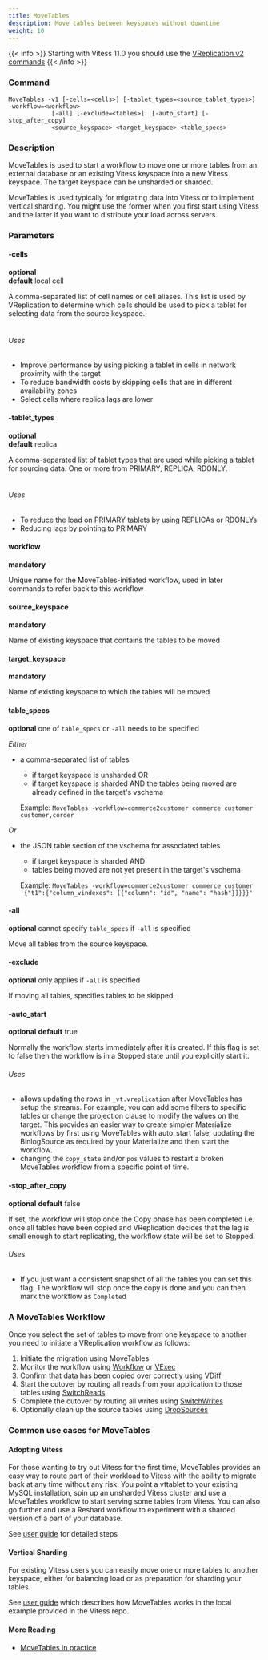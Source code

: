 ```yaml
---
title: MoveTables
description: Move tables between keyspaces without downtime
weight: 10
---
```


{{< info >}}
Starting with Vitess 11.0 you should use the [VReplication v2 commands](../vreplication/v2)
{{< /info >}}

### Command

```
MoveTables -v1 [-cells=<cells>] [-tablet_types=<source_tablet_types>] -workflow=<workflow>
            [-all] [-exclude=<tables>]  [-auto_start] [-stop_after_copy]
            <source_keyspace> <target_keyspace> <table_specs>
```

### Description

MoveTables is used to start a workflow to move one or more tables from an external database or an existing Vitess keyspace into a new Vitess keyspace.
The target keyspace can be unsharded or sharded.

MoveTables is used typically for migrating data into Vitess or to implement vertical sharding. You might use the former when you
first start using Vitess and the latter if you want to distribute your load across servers.

### Parameters

#### -cells
**optional**\
**default** local cell

<div class="cmd">

A comma-separated list of cell names or cell aliases. This list is used by VReplication to determine which
cells should be used to pick a tablet for selecting data from the source keyspace.<br><br>

###### Uses

* Improve performance by using picking a tablet in cells in network proximity with the target
* To reduce bandwidth costs by skipping cells that are in different availability zones
* Select cells where replica lags are lower
</div>

#### -tablet_types
**optional**\
**default** replica

<div class="cmd">

A comma-separated list of tablet types that are used while picking a tablet for sourcing data.
One or more from PRIMARY, REPLICA, RDONLY.<br><br>

###### Uses

* To reduce the load on PRIMARY tablets by using REPLICAs or RDONLYs
* Reducing lags by pointing to PRIMARY
</div>

#### workflow
**mandatory**
<div class="cmd">

Unique name for the MoveTables-initiated workflow, used in later commands to refer back to this workflow

</div>

#### source_keyspace
**mandatory**
<div class="cmd">

Name of existing keyspace that contains the tables to be moved

</div>

#### target_keyspace
**mandatory**
<div class="cmd">

Name of existing keyspace to which the tables will be moved

</div>

#### table_specs
**optional**  one of `table_specs` or `-all` needs to be specified
<div class="cmd">

_Either_

* a comma-separated list of tables
  * if target keyspace is unsharded OR
  * if target keyspace is sharded AND the tables being moved are already defined in the target's vschema

  Example: `MoveTables -workflow=commerce2customer commerce customer customer,corder`

_Or_

* the JSON table section of the vschema for associated tables
  * if target keyspace is sharded AND
  * tables being moved are not yet present in the target's vschema

  Example: `MoveTables -workflow=commerce2customer commerce customer '{"t1":{"column_vindexes": [{"column": "id", "name": "hash"}]}}}'`

</div>

#### -all

**optional** cannot specify `table_specs` if `-all` is specified
<div class="cmd">

Move all tables from the source keyspace.

</div>

#### -exclude

**optional** only applies if `-all` is specified
<div class="cmd">

If moving all tables, specifies tables to be skipped.

</div>

#### -auto_start

**optional**
**default** true

<div class="cmd">

Normally the workflow starts immediately after it is created. If this flag is set
to false then the workflow is in a Stopped state until you explicitly start it.

</div>

###### Uses
* allows updating the rows in `_vt.vreplication` after MoveTables has setup the
streams. For example, you can add some filters to specific tables or change the
projection clause to modify the values on the target. This
provides an easier way to create simpler Materialize workflows by first using
MoveTables with auto_start false, updating the BinlogSource as required by your
Materialize and then start the workflow.
* changing the `copy_state` and/or `pos` values to restart a broken MoveTables workflow
from a specific point of time.

#### -stop_after_copy

**optional**
**default** false

<div class="cmd">

If set, the workflow will stop once the Copy phase has been completed i.e. once
all tables have been copied and VReplication decides that the lag
is small enough to start replicating, the workflow state will be set to Stopped.

###### Uses
* If you just want a consistent snapshot of all the tables you can set this flag. The workflow
will stop once the copy is done and you can then mark the workflow as `Complete`d

</div>

### A MoveTables Workflow

Once you select the set of tables to move from one keyspace to another you need to initiate a VReplication workflow as follows:

1. Initiate the migration using MoveTables
2. Monitor the workflow using [Workflow](../../workflow) or [VExec](../../vexec)
3. Confirm that data has been copied over correctly using [VDiff](../../vdiff)
4. Start the cutover by routing all reads from your application to those tables using [SwitchReads](../switchreads)
5. Complete the cutover by routing all writes using [SwitchWrites](../switchwrites)
6. Optionally clean up the source tables using [DropSources](../dropsources)


### Common use cases for MoveTables

#### Adopting Vitess

For those wanting to try out Vitess for the first time, MoveTables provides an easy way to route part of their workload
to Vitess with the ability to migrate back at any time without any risk. You point a vttablet to your existing MySQL installation,
spin up an unsharded Vitess cluster and use a MoveTables workflow to start serving some tables from Vitess. You can also go
further and use a Reshard workflow to experiment with a sharded version of a part of your database.

See [user guide](../../../../../docs/user-guides/configuration-advanced/unmanaged-tablet/#move-legacytable-to-the-commerce-keyspace) for detailed steps

#### Vertical Sharding

For existing Vitess users you can easily move one or more tables to another keyspace, either for balancing load or
as preparation for sharding your tables.

See [user guide](../../../../../docs/user-guides/migration/move-tables/) which describes how MoveTables works in the local example provided
in the Vitess repo.

#### More Reading

* [MoveTables in practice](../../../../../docs/concepts/move-tables/)
